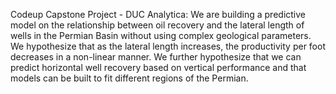 Codeup Capstone Project  - DUC Analytica:
We are building a predictive model on the relationship between oil recovery 
and the lateral length of wells in the Permian Basin without using complex geological parameters.
We hypothesize that as the lateral length increases, the productivity per foot decreases in a non-linear manner.
We further hypothesize that we can predict horizontal well recovery based on vertical performance 
and that models can be built to fit different regions of the Permian. 
